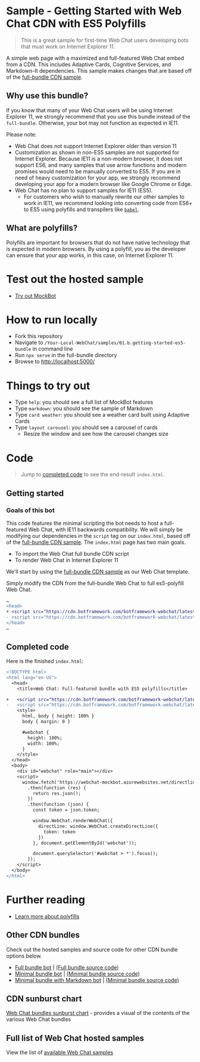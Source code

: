 # Sample - Getting Started with Web Chat CDN with ES5 Polyfills

> This is a great sample for first-time Web Chat users developing bots that must work on Internet Explorer 11.

A simple web page with a maximized and full-featured Web Chat embed from a CDN. This includes Adaptive Cards, Cognitive Services, and Markdown-It dependencies. This sample makes changes that are based off of the [full-bundle CDN sample](./../01.a.getting-started-full-bundle/README.md).

## Why use this bundle?

If you know that many of your Web Chat users will be using Internet Explorer 11, we strongly recommend that you use this bundle instead of the `full-bundle`. Otherwise, your bot may not function as expected in IE11.

Please note:

-  Web Chat does not support Internet Explorer older than version 11
-  Customization as shown in non-ES5 samples are not supported for Internet Explorer. Because IE11 is a non-modern browser, it does not support ES6, and many samples that use arrow functions and modern promises would need to be manually converted to ES5. If you are in need of heavy customization for your app, we strongly recommend developing your app for a modern browser like Google Chrome or Edge.
-  Web Chat has no plan to support samples for IE11 (ES5).
   -  For customers who wish to manually rewrite our other samples to work in IE11, we recommend looking into converting code from ES6+ to ES5 using polyfills and transpilers like [`babel`](https://babeljs.io/docs/en/next/babel-standalone.html).

## What are polyfills?

Polyfills are important for browsers that do not have native technology that is expected in modern browsers. By using a polyfill, you as the developer can ensure that your app works, in this case, on Internet Explorer 11.

# Test out the hosted sample

-  [Try out MockBot](https://microsoft.github.io/BotFramework-WebChat/01.b.getting-started-es5-bundle)

# How to run locally

-  Fork this repository
-  Navigate to `/Your-Local-WebChat/samples/01.b.getting-started-es5-bundle` in command line
-  Run `npx serve` in the full-bundle directory
-  Browse to [http://localhost:5000/](http://localhost:5000/)

# Things to try out

-  Type `help`: you should see a full list of MockBot features
-  Type `markdown`: you should see the sample of Markdown
-  Type `card weather`: you should see a weather card built using Adaptive Cards
-  Type `layout carousel`: you should see a carousel of cards
   -  Resize the window and see how the carousel changes size

# Code

> Jump to [completed code](#completed-code) to see the end-result `index.html`.

## Getting started

### Goals of this bot

This code features the minimal scripting the bot needs to host a full-featured Web Chat, with IE11 backwards compatibility. We will simply be modifying our dependencies in the `script` tag on our `index.html`, based off of the [full-bundle CDN sample](./../01.a.getting-started-full-bundle/README.md).
The `index.html` page has two main goals.

-  To import the Web Chat full bundle CDN script
-  To render Web Chat in Internet Explorer 11

We'll start by using the [full-bundle CDN sample](./../01.a.getting-started-full-bundle/README.md) as our Web Chat template.

Simply modify the CDN from the full-bundle Web Chat to full es5-polyfill Web Chat.

```diff
…
<head>
+ <script src="https://cdn.botframework.com/botframework-webchat/latest/webchat-es5.js"></script>
- <script src="https://cdn.botframework.com/botframework-webchat/latest/webchat.js"></script>
</head>
…
```

## Completed code

Here is the finished `index.html`:

```diff
<!DOCTYPE html>
<html lang="en-US">
  <head>
    <title>Web Chat: Full-featured bundle with ES5 polyfills</title>

+   <script src="https://cdn.botframework.com/botframework-webchat/latest/webchat-es5.js"></script>
-   <script src="https://cdn.botframework.com/botframework-webchat/latest/webchat.js"></script>
    <style>
      html, body { height: 100% }
      body { margin: 0 }

      #webchat {
        height: 100%;
        width: 100%;
      }
    </style>
  </head>
  <body>
    <div id="webchat" role="main"></div>
    <script>
      window.fetch('https://webchat-mockbot.azurewebsites.net/directline/token', { method: 'POST' })
        .then(function (res) {
          return res.json();
        })
        .then(function (json) {
          const token = json.token;

          window.WebChat.renderWebChat({
            directLine: window.WebChat.createDirectLine({
              token: token
            })
          }, document.getElementById('webchat'));

          document.querySelector('#webchat > *').focus();
        });
    </script>
  </body>
</html>

```

# Further reading

-  [Learn more about polyfills](https://stackoverflow.com/questions/7087331/what-is-the-meaning-of-polyfills-in-html5)

## Other CDN bundles

Check out the hosted samples and source code for other CDN bundle options below.

-  [Full bundle bot](https://microsoft.github.io/BotFramework-WebChat/01.a.getting-started-full-bundle) | [(Full bundle source code)](https://github.com/Microsoft/BotFramework-WebChat/tree/master/samples/01.a.getting-started-full-bundle)
-  [Minimal bundle bot](https://microsoft.github.io/BotFramework-WebChat/02.a.getting-started-minimal-bundle) | [(Minimal bundle source code)](https://github.com/Microsoft/BotFramework-WebChat/tree/master/samples/02.a.getting-started-minimal-bundle)
-  [Minimal bundle with Markdown bot](https://microsoft.github.io/BotFramework-WebChat/02.b.getting-started-minimal-markdown) | [(Minimal bundle source code)](https://github.com/Microsoft/BotFramework-WebChat/tree/master/samples/02.b.getting-started-minimal-markdown)

## CDN sunburst chart

[Web Chat bundles sunburst chart](http://cdn.botframework.com/botframework-webchat/master/stats.html) - provides a visual of the contents of the various Web Chat bundles

## Full list of Web Chat hosted samples

View the list of [available Web Chat samples](https://github.com/Microsoft/BotFramework-WebChat/tree/master/samples)
